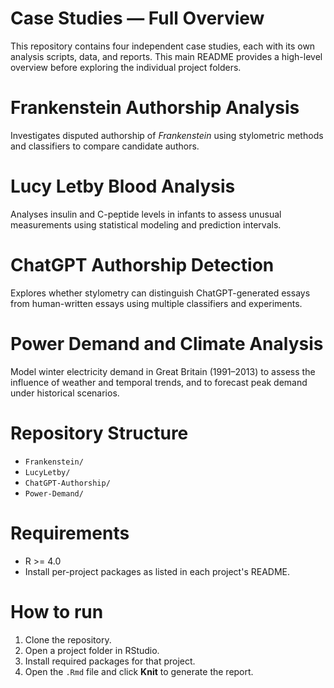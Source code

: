Case Studies — Full Overview
===========================

This repository contains four independent case studies, each with its own analysis scripts, data, and reports. This main README provides a high-level overview before exploring the individual project folders.

Frankenstein Authorship Analysis
===============================
Investigates disputed authorship of *Frankenstein* using stylometric methods and classifiers to compare candidate authors.

Lucy Letby Blood Analysis
=========================
Analyses insulin and C-peptide levels in infants to assess unusual measurements using statistical modeling and prediction intervals.

ChatGPT Authorship Detection
============================
Explores whether stylometry can distinguish ChatGPT-generated essays from human-written essays using multiple classifiers and experiments.

Power Demand and Climate Analysis
=================================
Model winter electricity demand in Great Britain (1991–2013) to assess the influence of weather and temporal trends, and to forecast peak demand under historical scenarios.

Repository Structure
====================
- `Frankenstein/`
- `LucyLetby/`
- `ChatGPT-Authorship/`
- `Power-Demand/`

Requirements
============
- R >= 4.0
- Install per-project packages as listed in each project's README.

How to run
==========
1. Clone the repository.
2. Open a project folder in RStudio.
3. Install required packages for that project.
4. Open the `.Rmd` file and click **Knit** to generate the report.
